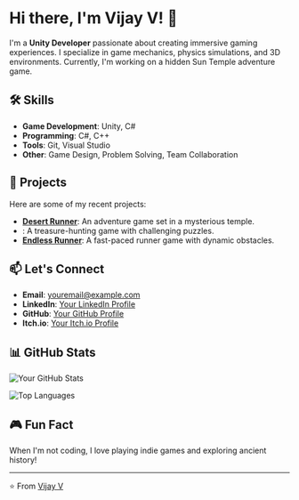 # Hi there, I'm Vijay V! 👋

I'm a **Unity Developer** passionate about creating immersive gaming experiences. I specialize in game mechanics, physics simulations, and 3D environments. Currently, I'm working on a hidden Sun Temple adventure game.

## 🛠️ Skills
- **Game Development**: Unity, C#
- **Programming**: C#, C++
- **Tools**: Git, Visual Studio
- **Other**: Game Design, Problem Solving, Team Collaboration

## 🚀 Projects
Here are some of my recent projects:
- **[Desert Runner](https://github.com/yourusername/temple-exploration)**: An adventure game set in a mysterious temple.
- **[](https://github.com/yourusername/lost-relic-hunter)**: A treasure-hunting game with challenging puzzles.
- **[Endless Runner](https://github.com/yourusername/endless-runner)**: A fast-paced runner game with dynamic obstacles.

## 📫 Let's Connect
- **Email**: [youremail@example.com](mailto:youremail@example.com)
- **LinkedIn**: [Your LinkedIn Profile](https://linkedin.com/in/yourlinkedin)
- **GitHub**: [Your GitHub Profile](https://github.com/yourusername)
- **Itch.io**: [Your Itch.io Profile](https://yourusername.itch.io)

## 📊 GitHub Stats
![Your GitHub Stats](https://github-readme-stats.vercel.app/api?username=yourusername&show_icons=true&theme=dark)

![Top Languages](https://github-readme-stats.vercel.app/api/top-langs/?username=yourusername&layout=compact&theme=dark)

## 🎮 Fun Fact
When I'm not coding, I love playing indie games and exploring ancient history!

---

⭐️ From [Vijay V](https://github.com/yourusername)
